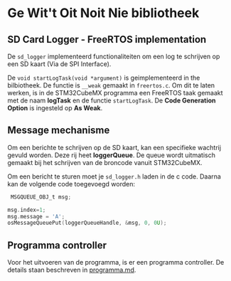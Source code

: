 # Ge Wit't Oit Noit Nie bibliotheek

## SD Card Logger - FreeRTOS implementation

De `sd_logger` implementeerd functionaliteiten om een log te schrijven op een SD kaart (Via de SPI Interface).

De `void startLogTask(void *argument)` is geimplementeerd in the bilbiotheek. De functie is `__weak` gemaakt in `freertos.c`. Om dit te laten werken, is in de STM32CubeMX programma een FreeRTOS taak gemaakt met de naam **logTask** en de functie `startLogTask`. De **Code Generation Option** is ingesteld op **As Weak**.

## Message mechanisme

Om een berichte te schrijven op de SD kaart, kan een specifieke wachtrij gevuld worden. Deze rij heet **loggerQueue**. De queue wordt uitmatisch gemaakt bij het schrijven van de broncode vanuit STM32CubeMX.

Om een bericht te sturen moet je `sd_logger.h` laden in de c code. Daarna kan de volgende code toegevoegd worden:

```C
 MSGQUEUE_OBJ_t msg;

msg.index=1;
msg.message = 'A';
osMessageQueuePut(loggerQueueHandle, &msg, 0, 0U);
```

## Programma controller

Voor het uitvoeren van de programma, is er een programma controller. De details staan beschreven in [programma.md](./programma.md).
